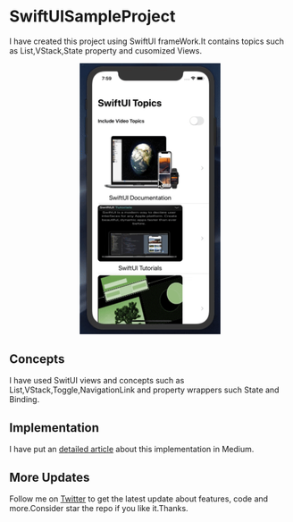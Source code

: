 # SwiftUISampleProject
I have created this project using SwiftUI frameWork.It contains topics such as List,VStack,State property and cusomized Views.

<p align="center">
  <img src="https://github.com/shankarmadeshvaran/SwiftUISampleProject/blob/master/ListSwiftUI.gif" width="50%" height="50%"/>
</p>

## Concepts
I have used SwitUI views and concepts such as List,VStack,Toggle,NavigationLink and property wrappers such State and Binding.

## Implementation
I have put an [detailed article](https://medium.com/a-developer-in-making/how-to-work-with-swiftui-framework-in-swift-89deda4bfe3?source=friends_link&sk=8c29068337f587cdd5fcb5f1024d9500) about this implementation in Medium.

## More Updates
Follow me on [Twitter](https://twitter.com/Shankar__am) to get the latest update about features, code and more.Consider star the repo if you like it.Thanks.
